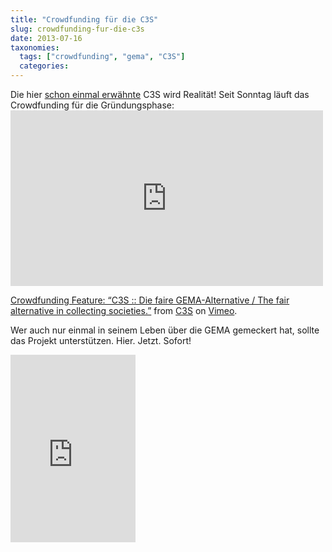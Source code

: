 ```yaml
---
title: "Crowdfunding für die C3S"
slug: crowdfunding-fur-die-c3s
date: 2013-07-16
taxonomies:
  tags: ["crowdfunding", "gema", "C3S"]
  categories: 
---
```


<p>Die hier <a href="/?p=1582">schon einmal erwähnte</a> C3S wird Realität! Seit Sonntag läuft das Crowdfunding für die Gründungsphase:

<iframe src="http://player.vimeo.com/video/70236760" width="500" height="281" frameborder="0" webkitallowfullscreen mozallowfullscreen allowfullscreen></iframe>

<a href="http://vimeo.com/70236760">Crowdfunding Feature: “C3S :: Die faire GEMA-Alternative / The fair alternative in collecting societies.”</a> from <a href="http://vimeo.com/c3s">C3S</a> on <a href="https://vimeo.com">Vimeo</a>.

Wer auch nur einmal in seinem Leben über die GEMA gemeckert hat, sollte das Projekt unterstützen. Hier. Jetzt. Sofort!

<iframe height="300" frameborder="0" width="200" scrolling="no" allowtransparency="true" style="height:300px;width:200px;" src="http://www.startnext.de/c3s/widget/?w=200&amp;h=300&amp;l=de"></iframe></p>